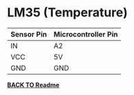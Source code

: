 # **LM35 (Temperature)**

| Sensor Pin | Microcontroller Pin |
| ---------- | ------------------- |
| IN         | A2                  |
| VCC        | 5V                  |
| GND        | GND                 |

[**BACK TO Readme**](/Readme.md)
